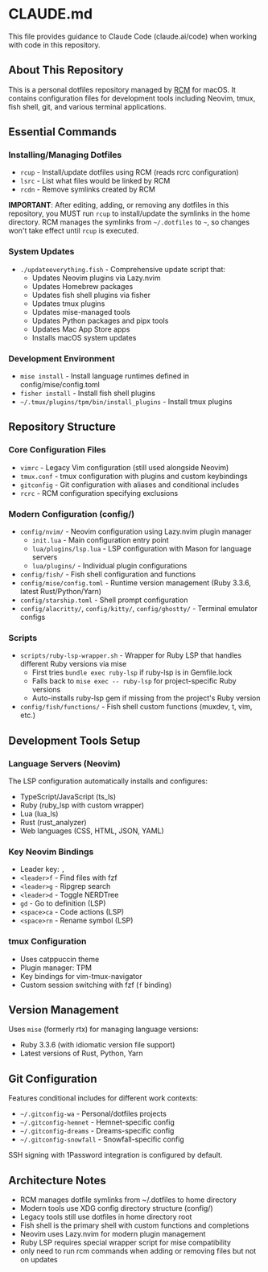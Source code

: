 # CLAUDE.md

This file provides guidance to Claude Code (claude.ai/code) when working with code in this repository.

## About This Repository

This is a personal dotfiles repository managed by [RCM](https://github.com/thoughtbot/rcm) for macOS. It contains configuration files for development tools including Neovim, tmux, fish shell, git, and various terminal applications.

## Essential Commands

### Installing/Managing Dotfiles
- `rcup` - Install/update dotfiles using RCM (reads rcrc configuration)
- `lsrc` - List what files would be linked by RCM
- `rcdn` - Remove symlinks created by RCM

**IMPORTANT**: After editing, adding, or removing any dotfiles in this repository, you MUST run `rcup` to install/update the symlinks in the home directory. RCM manages the symlinks from `~/.dotfiles` to `~`, so changes won't take effect until `rcup` is executed.

### System Updates
- `./updateeverything.fish` - Comprehensive update script that:
  - Updates Neovim plugins via Lazy.nvim
  - Updates Homebrew packages
  - Updates fish shell plugins via fisher
  - Updates tmux plugins
  - Updates mise-managed tools
  - Updates Python packages and pipx tools
  - Updates Mac App Store apps
  - Installs macOS system updates

### Development Environment
- `mise install` - Install language runtimes defined in config/mise/config.toml
- `fisher install` - Install fish shell plugins
- `~/.tmux/plugins/tpm/bin/install_plugins` - Install tmux plugins

## Repository Structure

### Core Configuration Files
- `vimrc` - Legacy Vim configuration (still used alongside Neovim)
- `tmux.conf` - tmux configuration with plugins and custom keybindings
- `gitconfig` - Git configuration with aliases and conditional includes
- `rcrc` - RCM configuration specifying exclusions

### Modern Configuration (config/)
- `config/nvim/` - Neovim configuration using Lazy.nvim plugin manager
  - `init.lua` - Main configuration entry point
  - `lua/plugins/lsp.lua` - LSP configuration with Mason for language servers
  - `lua/plugins/` - Individual plugin configurations
- `config/fish/` - Fish shell configuration and functions
- `config/mise/config.toml` - Runtime version management (Ruby 3.3.6, latest Rust/Python/Yarn)
- `config/starship.toml` - Shell prompt configuration
- `config/alacritty/`, `config/kitty/`, `config/ghostty/` - Terminal emulator configs

### Scripts
- `scripts/ruby-lsp-wrapper.sh` - Wrapper for Ruby LSP that handles different Ruby versions via mise
  - First tries `bundle exec ruby-lsp` if ruby-lsp is in Gemfile.lock
  - Falls back to `mise exec -- ruby-lsp` for project-specific Ruby versions
  - Auto-installs ruby-lsp gem if missing from the project's Ruby version
- `config/fish/functions/` - Fish shell custom functions (muxdev, t, vim, etc.)

## Development Tools Setup

### Language Servers (Neovim)
The LSP configuration automatically installs and configures:
- TypeScript/JavaScript (ts_ls)
- Ruby (ruby_lsp with custom wrapper)
- Lua (lua_ls)
- Rust (rust_analyzer)
- Web languages (CSS, HTML, JSON, YAML)

### Key Neovim Bindings
- Leader key: `,`
- `<leader>f` - Find files with fzf
- `<leader>g` - Ripgrep search
- `<leader>d` - Toggle NERDTree
- `gd` - Go to definition (LSP)
- `<space>ca` - Code actions (LSP)
- `<space>rn` - Rename symbol (LSP)

### tmux Configuration
- Uses catppuccin theme
- Plugin manager: TPM
- Key bindings for vim-tmux-navigator
- Custom session switching with fzf (`f` binding)

## Version Management

Uses `mise` (formerly rtx) for managing language versions:
- Ruby 3.3.6 (with idiomatic version file support)
- Latest versions of Rust, Python, Yarn

## Git Configuration

Features conditional includes for different work contexts:
- `~/.gitconfig-wa` - Personal/dotfiles projects
- `~/.gitconfig-hemnet` - Hemnet-specific config
- `~/.gitconfig-dreams` - Dreams-specific config
- `~/.gitconfig-snowfall` - Snowfall-specific config

SSH signing with 1Password integration is configured by default.

## Architecture Notes

- RCM manages dotfile symlinks from ~/.dotfiles to home directory
- Modern tools use XDG config directory structure (config/)
- Legacy tools still use dotfiles in home directory root
- Fish shell is the primary shell with custom functions and completions
- Neovim uses Lazy.nvim for modern plugin management
- Ruby LSP requires special wrapper script for mise compatibility
- only need to run rcm commands when adding or removing files but not on updates